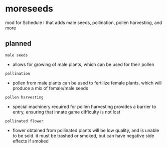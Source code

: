 # moreseeds
mod for Schedule I that adds male seeds, pollination, pollen harvesting, and more

## planned
```male seeds```
- allows for growing of male plants, which can be used for their pollen
  
```pollination```
- pollen from male plants can be used to fertilize female plants, which will produce a mix of female/male seeds

```pollen harvesting```
- special machinery required for pollen harvesting provides a barrier to entry, ensuring that innate game difficulty is not lost

```pollinated flower```
- flower obtained from pollinated plants will be low quality, and is unable to be sold. it must be trashed or smoked, but can have negative side effects if smoked
